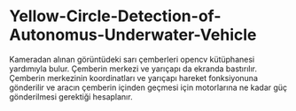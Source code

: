 # Yellow-Circle-Detection-of-Autonomus-Underwater-Vehicle
Kameradan alınan görüntüdeki sarı çemberleri opencv kütüphanesi yardımıyla bulur. 
Çemberin merkezi ve yarıçapı da ekranda bastırılır.
Çemberin merkezinin koordinatları ve yarıçapı hareket fonksiyonuna gönderilir ve aracın çemberin içinden geçmesi için motorlarına ne kadar güç gönderilmesi gerektiği hesaplanır.
